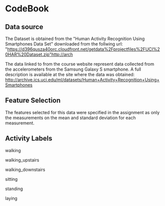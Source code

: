 CodeBook
========

Data source
-----------

The Dataset is obtained from the "Human Activity Recognition Using Smartphones Data Set" downloaded from the follwing url: "https://d396qusza40orc.cloudfront.net/getdata%2Fprojectfiles%2FUCI%20HAR%20Dataset.zip"http://arch

The data linked to from the course website represent data collected from the accelerometers from the Samsung Galaxy S smartphone. A full description is available at the site where the data was obtained:
  http://archive.ics.uci.edu/ml/datasets/Human+Activity+Recognition+Using+Smartphones

Feature Selection
------------------

The features selected for this data were specified in the assignment as only the measurements on the mean and standard deviation for each measurement.

Activity Labels
---------------
walking

walking_upstairs

walking_downstairs

sitting

standing

laying
